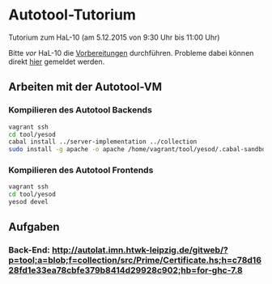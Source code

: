 Autotool-Tutorium
=================

Tutorium zum HaL-10 (am 5.12.2015 von 9:30 Uhr bis 11:00 Uhr)

Bitte *vor* HaL-10 die [Vorbereitungen](Prepare.md) durchführen. Probleme dabei können direkt [hier](https://github.com/marcellussiegburg/autotool-tutorium/issues) gemeldet werden.


Arbeiten mit der Autotool-VM
----------------------------

### Kompilieren des Autotool Backends

```bash
vagrant ssh
cd tool/yesod
cabal install ../server-implementation ../collection
sudo install -g apache -o apache /home/vagrant/tool/yesod/.cabal-sandbox/bin/autotool.cgi /var/www/cgi-bin/
```

### Kompilieren des Autotool Frontends

```bash
vagrant ssh
cd tool/yesod
yesod devel
```

Aufgaben
--------

### Back-End: <http://autolat.imn.htwk-leipzig.de/gitweb/?p=tool;a=blob;f=collection/src/Prime/Certificate.hs;h=c78d1628fd1e33ea78cbfe379b8414d29928c902;hb=for-ghc-7.8>
